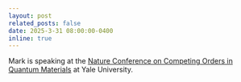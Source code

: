 ```yaml
---
layout: post
related_posts: false
date: 2025-3-31 08:00:00-0400
inline: true
---
```


Mark is speaking at the [Nature Conference on Competing Orders in Quantum Materials](https://web.cvent.com/event/a122a360-67fe-434b-ac8b-b31119e72b9e/home) at Yale University.